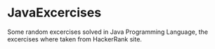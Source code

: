 JavaExcercises
==============

Some random excercises solved in Java Programming Language, the excercises where taken from HackerRank site.

